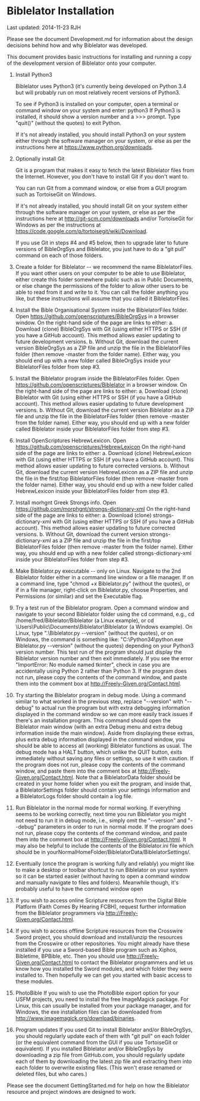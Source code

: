 Biblelator Installation
=======================

Last updated: 2014-11-23 RJH


Please see the document Development.md for information about the design decisions behind
how and why Biblelator was developed.

This document provides basic instructions for installing and running a copy of the development
version of Biblelator onto your computer.


1. Install Python3

    Biblelator uses Python3 (it's currently being developed on Python 3.4
        but will probably run on most relatively recent versions of Python3.

    To see if Python3 is installed on your computer,
        open a terminal or command window on your system and enter:
            python3
    If Python3 is installed, it should show a version number and a >>> prompt.
        Type "quit()" (without the quotes) to exit Python.

    If it's not already installed, you should install Python3 on your system either
        through the software manager on your system, or else
        as per the instructions here at https://www.python.org/downloads.


2. Optionally install Git

    Git is a program that makes it easy to fetch the latest Biblelator files from the Internet.
    However, you don't have to install Git if you don't want to.

    You can run Git from a command window, or else from a GUI program such as TortoiseGit on Windows.

    If it's not already installed, you should install Git on your system either
        through the software manager on your system, or else
        as per the instructions here at http://git-scm.com/downloads and/or
        TortoiseGit for Windows as per the instructions at
            https://code.google.com/p/tortoisegit/wiki/Download.

    If you use Git in steps #4 and #5 below, then to upgrade later to future versions
        of BibleOrgSys and Biblelator, you just have to do a "git pull" command
        on each of those folders.


3. Create a folder for Biblelator -- we recommend the name BiblelatorFiles.
    If you want other users on your computer to be able to use Biblelator,
        either create this folder somewhere public such as in Public Documents, or else
        change the permissions of the folder to allow other users
            to be able to read from it and write to it.
    You can call the folder anything you like,
        but these instructions will assume that you called it BiblelatorFiles.


4. Install the Bible Organisational System inside the BiblelatorFiles folder.
    Open https://github.com/openscriptures/BibleOrgSys in a browser window.
    On the right-hand side of the page are links to either:
        a. Download (clone) BibleOrgSys with Git (using either HTTPS or SSH (if you have a GitHub account).
            This method allows easier updating to future development versions.
        b. Without Git, download the current version BibleOrgSys as a ZIP file and
            unzip the file in the BiblelatorFiles folder (then remove -master from the folder name).
    Either way, you should end up with a new folder called BibleOrgSys
        inside your BiblelatorFiles folder from step #3.


5. Install the Biblelator program inside the BiblelatorFiles folder.
    Open https://github.com/openscriptures/Biblelator in a browser window.
    On the right-hand side of the page are links to either:
        a. Download (clone) Biblelator with Git (using either HTTPS or SSH (if you have a GitHub account).
            This method allows easier updating to future development versions.
        b. Without Git, download the current version Biblelator as a ZIP file and
            unzip the file in the BiblelatorFiles folder (then remove -master from the folder name).
    Either way, you should end up with a new folder called Biblelator
        inside your BiblelatorFiles folder from step #3.


6. Install OpenScriptures HebrewLexicon.
    Open https://github.com/openscriptures/HebrewLexicon
    On the right-hand side of the page are links to either:
        a. Download (clone) HebrewLexicon with Git (using either HTTPS or SSH (if you have a GitHub account).
            This method allows easier updating to future corrected versions.
        b. Without Git, download the current version HebrewLexicon as a ZIP file and
            unzip the file in the first/top BiblelatorFiles folder (then remove -master from the folder name).
    Either way, you should end up with a new folder called HebrewLexicon
        inside your BiblelatorFiles folder from step #3.


7. Install morhgnt Greek Strongs info.
    Open https://github.com/morphgnt/strongs-dictionary-xml
    On the right-hand side of the page are links to either:
        a. Download (clone) strongs-dictionary-xml with Git (using either HTTPS or SSH (if you have a GitHub account).
            This method allows easier updating to future corrected versions.
        b. Without Git, download the current version strongs-dictionary-xml as a ZIP file and
            unzip the file in the first/top BiblelatorFiles folder (then remove -master from the folder name).
    Either way, you should end up with a new folder called strongs-dictionary-xml
        inside your BiblelatorFiles folder from step #3.


8. Make Biblelator.py executable -- only on Linux.
    Navigate to the 2nd Biblelator folder either in a command line window or a file manager.
        If on a command line, type "chmod +x Biblelator.py" (without the quotes), or
        if in a file manager, right-click on Biblelator.py, choose Properties,
            and Permissions (or similar) and set the Executable flag.


9. Try a test run of the Biblelator program.
    Open a command window and navigate to your second Biblelator folder using the cd command,
        e.g.,   cd /home/fred/Biblelator/Biblelator (a Linux example), or
                cd \Users\Public\Documents\Biblelator\Biblelator (a Windows example).
    On Linux, type ".\Biblelator.py --version" (without the quotes), or
    on Windows, the command is something like:
            "C:\Python34\python.exe Biblelator.py --version" (without the quotes)
        depending on your Python3 version number.
    This test run of the program should just display the Biblelator version number
        and then exit immediately.
    If you see the error "ImportError: No module named tkinter", check in case you are
	accidentally using Python 2 rather than Python 3.
    If the program does not run, please copy the contents of the command window,
        and paste them into the comment box at http://Freely-Given.org/Contact.html.


10. Try starting the Biblelator program in debug mode.
    Using a command similar to what worked in the previous step,
        replace "--version" with "--debug" to actual run the program
            but with extra debugging information displayed in the command window
            so we can more easily track issues if there's an installation program.
    This command should open the Biblelator main window
        (with an extra Debug menu and extra debug information inside the main window).
    Aside from displaying these extras, plus extra debug information displayed in the command window,
        you should be able to access all (working) Biblelator functions as usual.
    The debug mode has a HALT button, which unlike the QUIT button,
        exits immediately without saving any files or settings, so use it with caution.
    If the program does not run, please copy the contents of the command window,
        and paste them into the comment box at http://Freely-Given.org/Contact.html.
    Note that a BiblelatorData folder should be created in your home folder when you exit the program,
        and inside that, a BiblelatorSettings folder should contain your settings information
        and a BiblelatorLogs folder should contain a log file.


11. Run Biblelator in the normal mode for normal working.
    If everything seems to be working correctly,
        next time you run Biblelator you might not need to run it in debug mode,
    i.e., simply omit the "--version" and "--debug" parameters in order to run in normal mode.
    If the program does not run, please copy the contents of the command window,
        and paste them into the comment box at http://Freely-Given.org/Contact.html.
    It may also be helpful to include the contents of the Biblelator.ini file
        which should be in yourNormalHomeFolder/BiblelatorData/BiblelatorSettings/.


12. Eventually (once the program is working fully and reliably) you might like to
    make a desktop or toolbar shortcut to run Biblelator on your system so it can be started easier
    (without having to open a command window and manually navigate to files and folders).
    Meanwhile though, it's probably useful to have the command window open


13. If you wish to access online Scripture resources from the Digital Bible Platform
    (Faith Comes By Hearing FCBH), request further information from the Biblelator programmers via
    http://Freely-Given.org/Contact.html.


14. If you wish to access offline Scripture resources from the Crosswire Sword project,
    you should download and install/unzip the resources from the Crosswire or other repositories.
    You might already have these installed if you use a Sword-based Bible program such as
        Xiphos, Bibletime, BPBible, etc.
    Then you should use http://Freely-Given.org/Contact.html to contact the Biblelator programmers
        and let us know how you installed the Sword modules,
        and which folder they were installed to.
    Then hopefully we can get you started with basic access to these modules.


15. PhotoBible
    If you wish to use the PhotoBible export option for your USFM projects, you need to install
	the free ImageMagick package. For Linux, this can usually be installed from your package
	manager, and for Windows, the exe installation files can be downloaded from
	http://www.imagemagick.org/download/binaries.

16. Program updates
    If you used Git to install Biblelator and/or BibleOrgSys, you should regularly update each
        of them with "git pull" on each folder (or the equivalent command from the GUI if you
        use TortoiseGit or equivalent).
    If you installed Biblelator and/or BibleOrgSys by downloading a zip file from GitHub.com,
        you should regularly update each of them by downloading the latest zip file and
        extracting them into each folder to overwrite existing files. (This won't erase
        renamed or deleted files, but who cares.)


Please see the document GettingStarted.md for help on how the Biblelator resource and project
    windows are designed to work.
